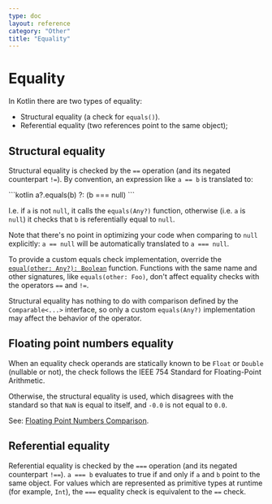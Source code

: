 ```yaml
---
type: doc
layout: reference
category: "Other"
title: "Equality"
---
```


# Equality

In Kotlin there are two types of equality:

* Structural equality (a check for `equals()`).
* Referential equality (two references point to the same object);

## Structural equality

Structural equality is checked by the `==` operation (and its negated counterpart `!=`). By convention, an expression like `a == b` is translated to:

<div class="sample" markdown="1" theme="idea" data-highlight-only>
```kotlin
a?.equals(b) ?: (b === null)
```
</div>

I.e. if `a` is not `null`, it calls the `equals(Any?)` function, otherwise (i.e. `a` is `null`) it checks that `b` is referentially equal to `null`.

Note that there's no point in optimizing your code when comparing to `null` explicitly: `a == null` will be automatically translated to `a === null`.

To provide a custom equals check implementation, override the [`equal(other: Any?): Boolean`](/api/latest/jvm/stdlib/kotlin/-any/equals.html) function. Functions with the same name and other signatures, like `equals(other: Foo)`, don't affect equality checks with the operators `==` and `!=`.

Structural equality has nothing to do with comparison defined by the `Comparable<...>` interface, so only a custom `equals(Any?)` implementation may affect the behavior of the operator. 

## Floating point numbers equality

When an equality check operands are statically known to be `Float` or `Double` (nullable or not), the check follows the IEEE 754 
Standard for Floating-Point Arithmetic. 

Otherwise, the structural equality is used, which disagrees with the standard so that `NaN` is equal to itself, and `-0.0` is not equal to `0.0`.

See: [Floating Point Numbers Comparison](basic-types.html#floating-point-numbers-comparison).

## Referential equality

Referential equality is checked by the `===` operation (and its negated counterpart `!==`). `a === b` evaluates to
true if and only if `a` and `b` point to the same object. For values which are represented as primitive types at runtime
(for example, `Int`), the `===` equality check is equivalent to the `==` check.
